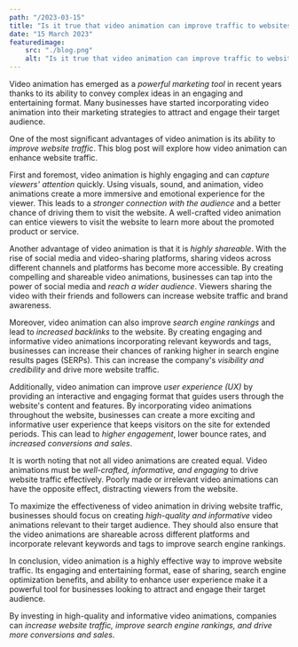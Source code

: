 ```yaml
---
path: "/2023-03-15"
title: "Is it true that video animation can improve traffic to websites?"
date: "15 March 2023"
featuredimage: 
    src: "./blog.png"
    alt: "Is it true that video animation can improve traffic to websites?"
---
```


Video animation has emerged as a <em>powerful marketing tool</em> in recent years thanks to its ability to convey complex ideas in an engaging and entertaining format. Many businesses have started incorporating video animation into their marketing strategies to attract and engage their target audience. 

One of the most significant advantages of video animation is its ability to <em>improve website traffic</em>. This blog post will explore how video animation can enhance website traffic.

First and foremost, video animation is highly engaging and can <em>capture viewers' attention</em> quickly. Using visuals, sound, and animation, video animations create a more immersive and emotional experience for the viewer. This leads to a <em>stronger connection with the audience</em> and a better chance of driving them to visit the website. A well-crafted video animation can entice viewers to visit the website to learn more about the promoted product or service.

Another advantage of video animation is that it is <em>highly shareable</em>. With the rise of social media and video-sharing platforms, sharing videos across different channels and platforms has become more accessible. By creating compelling and shareable video animations, businesses can tap into the power of social media and <em>reach a wider audience</em>. Viewers sharing the video with their friends and followers can increase website traffic and brand awareness.

Moreover, video animation can also improve <em>search engine rankings</em> and lead to <em>increased backlinks</em> to the website. By creating engaging and informative video animations incorporating relevant keywords and tags, businesses can increase their chances of ranking higher in search engine results pages (SERPs). This can increase the company's <em>visibility and credibility</em> and drive more website traffic.

Additionally, video animation can improve <em>user experience (UX)</em> by providing an interactive and engaging format that guides users through the website's content and features. By incorporating video animations throughout the website, businesses can create a more exciting and informative user experience that keeps visitors on the site for extended periods. This can lead to <em>higher engagement</em>, lower bounce rates, and <em>increased conversions and sales</em>.

It is worth noting that not all video animations are created equal. Video animations must be <em>well-crafted, informative, and engaging</em> to drive website traffic effectively. Poorly made or irrelevant video animations can have the opposite effect, distracting viewers from the website.

To maximize the effectiveness of video animation in driving website traffic, businesses should focus on creating <em>high-quality and informative</em> video animations relevant to their target audience. They should also ensure that the video animations are shareable across different platforms and incorporate relevant keywords and tags to improve search engine rankings.

In conclusion, video animation is a highly effective way to improve website traffic. Its engaging and entertaining format, ease of sharing, search engine optimization benefits, and ability to enhance user experience make it a powerful tool for businesses looking to attract and engage their target audience. 

By investing in high-quality and informative video animations, companies can <em>increase website traffic, improve search engine rankings, and drive more conversions and sales</em>.
